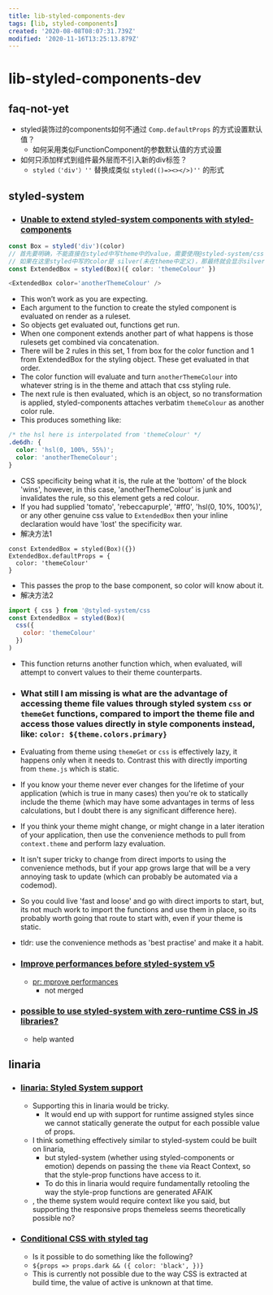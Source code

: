 ```yaml
---
title: lib-styled-components-dev
tags: [lib, styled-components]
created: '2020-08-08T08:07:31.739Z'
modified: '2020-11-16T13:25:13.879Z'
---
```


# lib-styled-components-dev

## faq-not-yet

- styled装饰过的components如何不通过 `Comp.defaultProps` 的方式设置默认值？
  - 如何采用类似FunctionComponent的参数默认值的方式设置
- 如何只添加样式到组件最外层而不引入新的div标签？
  - `styled（'div'）''` 替换成类似 `styled(()=><></>)''` 的形式

## styled-system

- ### [Unable to extend styled-system components with styled-components](https://spectrum.chat/styled-system/general/unable-to-extend-styled-system-components-with-styled-components-as-in-the-docs~6d82a0b9-a453-4202-b4bb-a1b2f4d2dbfc)

``` typescript
const Box = styled('div')(color)
// 首先要明确，不能直接在styled中写theme中的value，需要使用@styled-system/css
// 如果在这里styled中写的color是 silver(未在theme中定义)，那最终就会显示silver色，因为继承组件的样式会生成在后面，最终覆盖原组件定义的颜色
const ExtendedBox = styled(Box)({ color: 'themeColour' })

<ExtendedBox color='anotherThemeColour' />
```

- This won’t work as you are expecting. 
- Each argument to the function to create the styled component is evaluated on render as a ruleset. 
- So objects get evaluated out, functions get run. 
- When one component extends another part of what happens is those rulesets get combined via concatenation.
- There will be 2 rules in this set, 1 from box for the color function and 1 from ExtendedBox for the styling object. These get evaluated in that order.
- The color function will evaluate and turn `anotherThemeColour` into whatever string is in the theme and attach that css styling rule. 
- The next rule is then evaluated, which is an object, so no transformation is applied, styled-components attaches verbatim `themeColour` as another color rule.
- This produces something like:

``` CSS
/* the hsl here is interpolated from 'themeColour' */
.de6dh: {
  color: 'hsl(0, 100%, 55%)';
  color: 'anotherThemeColour';
}
```

- CSS specificity being what it is, the rule at the 'bottom' of the block 'wins', however, in this case, 'anotherThemeColour' is junk and invalidates the rule, so this element gets a red colour. 
- If you had supplied 'tomato', 'rebeccapurple', '#ff0', 'hsl(0, 10%, 100%)', or any other genuine css value to `ExtendedBox` then your inline declaration would have 'lost' the specificity war.
- 解决方法1

``` JS
const ExtendedBox = styled(Box)({})
ExtendedBox.defaultProps = {
  color: 'themeColour'
}
```

- This passes the prop to the base component, so color will know about it. 
- 解决方法2

``` js
import { css } from '@styled-system/css
const ExtendedBox = styled(Box)(
  css({
    color: 'themeColour'
  })
)
```

- This function returns another function which, when evaluated, will attempt to convert values to their theme counterparts.

- ### What still I am missing is what are the advantage of accessing theme file values through styled system `css` or `themeGet` functions, compared to import the theme file and access those values directly in style components instead, like: `color: ${theme.colors.primary}`
- Evaluating from theme using `themeGet` or `css` is effectively lazy, it happens only when it needs to. Contrast this with directly importing from `theme.js` which is static.
- If you know your theme never ever changes for the lifetime of your application (which is true in many cases) then you're ok to statically include the theme (which may have some advantages in terms of less calculations, but I doubt there is any significant difference here).
- If you think your theme might change, or might change in a later iteration of your application, then use the convenience methods to pull from `context.theme` and perform lazy evaluation.
- It isn't super tricky to change from direct imports to using the convenience methods, but if your app grows large that will be a very annoying task to update (which can probably be automated via a codemod). 
- So you could live 'fast and loose' and go with direct imports to start, but, its not much work to import the functions and use them in place, so its probably worth going that route to start with, even if your theme is static.
- tldr: use the convenience methods as 'best practise' and make it a habit.

- ### [Improve performances before styled-system v5](https://github.com/styled-system/styled-system/pull/470)
  - [pr: mprove performances](https://github.com/styled-system/styled-system/pull/479)
    - not merged

- ### [possible to use styled-system with zero-runtime CSS in JS libraries?](https://github.com/styled-system/styled-system/issues/510)
  - help wanted

## linaria

- ### [linaria: Styled System support](https://github.com/callstack/linaria/issues/465)
  - Supporting this in linaria would be tricky.
    - It would end up with support for runtime assigned styles since we cannot statically generate the output for each possible value of props.
  - I think something effectively similar to styled-system could be built on linaria, 
    - but styled-system (whether using styled-components or emotion) depends on passing the `theme` via React Context, so that the style-prop functions have access to it. 
    - To do this in linaria would require fundamentally retooling the way the style-prop functions are generated AFAIK
  - , the theme system would require context like you said, but supporting the responsive props themeless seems theoretically possible no?

- ### [Conditional CSS with styled tag](https://github.com/callstack/linaria/issues/409k)
  - Is it possible to do something like the following?
  - `${props => props.dark && ({ color: 'black', })}`
  - This is currently not possible due to the way CSS is extracted at build time, the value of active is unknown at that time.
